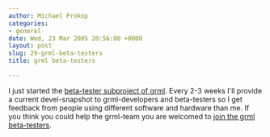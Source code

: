 ```yaml
---
author: Michael Prokop
categories:
- general
date: Wed, 23 Mar 2005 20:56:00 +0000
layout: post
slug: 29-grml-beta-testers
title: grml beta-testers

---
```

I just started the [beta\-tester subproject of grml](http://grml.org/beta-tester/). Every 2\-3 weeks I'll provide a current devel\-snapshot to grml\-developers and beta\-testers so I get feedback from people using different software and hardware than me. If you think you could help the grml\-team you are welcomed to [join the grml beta\-testers](http://grml.org/beta-tester/).

